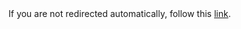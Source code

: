 <!DOCTYPE HTML>
<html lang="en-US">
    <head>
        <meta charset="UTF-8">
        <meta http-equiv="refresh" content="1; url=https://ljgoe.github.io/startup/">
        <script type="text/javascript">
            window.location.href = "https://ljgoe.github.io/startup/"
        </script>
        <title>Page Redirection</title>
    </head>
    <body>
        <!-- Note: don't tell people to `click` the link, just tell them that it is a link. -->
        If you are not redirected automatically, follow this <a href='https://ljgoe.github.io/startup/'>link</a>.
    </body>
</html>
